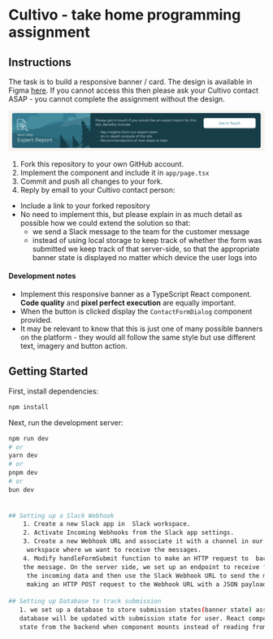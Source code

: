 # Cultivo - take home programming assignment

## Instructions

The task is to build a responsive banner / card. The design is available in Figma [here](https://www.figma.com/file/HrbZ3oB1inqZuAi9VVdQb4/CTA-Banner?type=design&node-id=1%3A9&mode=design&t=wNbdC14RMG5QaNSk-1). If you cannot access this then please ask your Cultivo contact ASAP - you cannot complete the assignment without the design.

![banner screenshot](./design/banner-screenshot.png)

1. Fork this repository to your own GitHub account.
2. Implement the component and include it in `app/page.tsx`
3. Commit and push all changes to your fork.
4. Reply by email to your Cultivo contact person:
  * Include a link to your forked repository
  * No need to implement this, but please explain in as much detail as possible how we could extend the solution so that:
    * we send a Slack message to the team for the customer message
    * instead of using local storage to keep track of whether the form was submitted we keep track of that server-side, so that the appropriate banner state is displayed no matter which device the user logs into

#### Development notes
* Implement this responsive banner as a TypeScript React component. **Code quality** and **pixel perfect execution** are equally important.
* When the button is clicked display the `ContactFormDialog` component provided.
* It may be relevant to know that this is just one of many possible banners on the platform - they would all follow the same style but use different text, imagery and button action.

## Getting Started

First, install dependencies:
```bash
npm install
```

Next, run the development server:

```bash
npm run dev
# or
yarn dev
# or
pnpm dev
# or
bun dev


## Setting up a Slack Webhook
    1. Create a new Slack app in  Slack workspace.
    2. Activate Incoming Webhooks from the Slack app settings.
    3. Create a new Webhook URL and associate it with a channel in our Slack
     workspace where we want to receive the messages.
    4. Modify handleFormSubmit function to make an HTTP request to  backend server instead of just logging 
    the message. On the server side, we set up an endpoint to receive form submissions. This endpoint should validate
     the incoming data and then use the Slack Webhook URL to send the message to Slack channel. This can be done by 
     making an HTTP POST request to the Webhook URL with a JSON payload containing the message text.

## Setting up Database to track submission 
   1. we set up a database to store submission states(banner state) associated with users. once form is submitted, 
   database will be updated with submission state for user. React component will be modified to fetch submission 
   state from the backend when component mounts instead of reading from local storage








